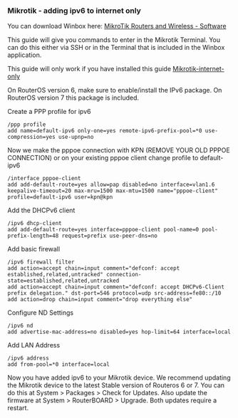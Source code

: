 ### Mikrotik - adding ipv6 to internet only

You can download Winbox here: [ MikroTik Routers and Wireless - Software](https://mikrotik.com/download)

This guide will give you commands to enter in the Mikrotik Terminal. You can do this either via SSH or in the Terminal that is included in the Winbox application.

This guide will only work if you have installed this guide [Mikrotik-internet-only](guides/mikrotik/KPN/Mikrotik-Internet-only.md) 

On RouterOS version 6, make sure to enable/install the IPv6 package. On RouterOS version 7 this package is included. 

Create a PPP profile for ipv6

```
/ppp profile
add name=default-ipv6 only-one=yes remote-ipv6-prefix-pool=*0 use-compression=yes use-upnp=no
```
Now we make the pppoe connection with KPN (REMOVE YOUR OLD PPPOE CONNECTION)
or on your existing pppoe client change profile to default-ipv6

```
/interface pppoe-client
add add-default-route=yes allow=pap disabled=no interface=vlan1.6 keepalive-timeout=20 max-mru=1500 max-mtu=1500 name="pppoe-client" profile=default-ipv6 user=kpn@kpn
```

Add the DHCPv6 client

```
/ipv6 dhcp-client
add add-default-route=yes interface=pppoe-client pool-name=0 pool-prefix-length=48 request=prefix use-peer-dns=no
```

Add basic firewall

```
/ipv6 firewall filter
add action=accept chain=input comment="defconf: accept established,related,untracked" connection-state=established,related,untracked
add action=accept chain=input comment="defconf: accept DHCPv6-Client prefix delegation." dst-port=546 protocol=udp src-address=fe80::/10
add action=drop chain=input comment="drop everything else"
```

Configure ND Settings

```
/ipv6 nd
add advertise-mac-address=no disabled=yes hop-limit=64 interface=local
```

Add LAN Address

``` 
/ipv6 address
add from-pool=*0 interface=local
```

Now you have added ipv6 to your Mikrotik device. We recommend updating the Mikrotik device to the latest Stable version of Routeros 6 or 7. You can do this at System > Packages > Check for Updates. Also update the firmware at System > RouterBOARD > Upgrade. Both updates require a restart. 
